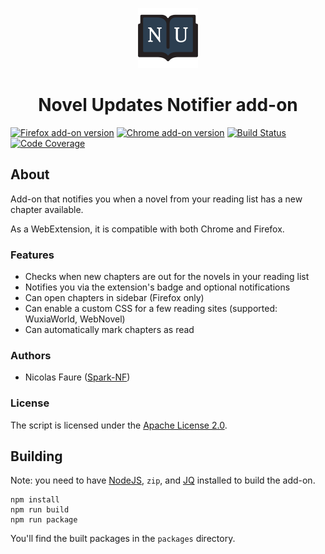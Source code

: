 <p align="center"><img src="icons/icon-96.png" alt="" /></p>

<h1 align="center">Novel Updates Notifier add-on</h1>

[![Firefox add-on version](https://img.shields.io/amo/v/novel-updates-notifier.svg)](https://addons.mozilla.org/en-US/firefox/addon/novel-updates-notifier/)
[![Chrome add-on version](https://img.shields.io/chrome-web-store/v/plhhbkakiaffbinchcacleepogbjlban.svg)](https://chrome.google.com/webstore/detail/novel-updates-notifier/plhhbkakiaffbinchcacleepogbjlban)
[![Build Status](https://travis-ci.org/Spark-NF/novel-updates-notifier.svg?branch=master)](https://travis-ci.org/Spark-NF/novel-updates-notifier)
[![Code Coverage](https://img.shields.io/codecov/c/github/Spark-NF/novel-updates-notifier.svg)](https://codecov.io/gh/Spark-NF/novel-updates-notifier)

## About
Add-on that notifies you when a novel from your reading list has a new chapter available.

As a WebExtension, it is compatible with both Chrome and Firefox.

### Features
* Checks when new chapters are out for the novels in your reading list
* Notifies you via the extension's badge and optional notifications
* Can open chapters in sidebar (Firefox only)
* Can enable a custom CSS for a few reading sites (supported: WuxiaWorld, WebNovel)
* Can automatically mark chapters as read

### Authors
* Nicolas Faure ([Spark-NF](https://github.com/Spark-NF))

### License
The script is licensed under the [Apache License 2.0](http://www.apache.org/licenses/LICENSE-2.0).

## Building
Note: you need to have [NodeJS](https://nodejs.org/), `zip`, and [JQ](https://stedolan.github.io/jq/) installed to build the add-on.

```
npm install
npm run build
npm run package
```

You'll find the built packages in the `packages` directory.